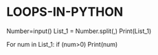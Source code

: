 # LOOPS-IN-PYTHON
Number=input()
List_1 = Number.split(,)
Print(List_1)

For num in List_1:
    if (num>0)
       Print(num)
